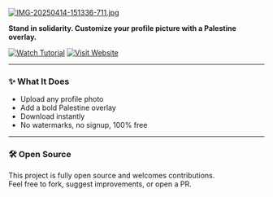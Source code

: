 [![IMG-20250414-151336-711.jpg](https://i.postimg.cc/wvBt47NQ/IMG-20250414-151336-711.jpg)](https://postimg.cc/MchKvZdn)

**Stand in solidarity. Customize your profile picture with a Palestine overlay.**

[![Watch Tutorial](https://img.shields.io/badge/Watch_Tutorial-%F0%9F%93%BA-red?style=for-the-badge)](https://youtube.com/shorts/eWlVGZ55B7A)
[![Visit Website](https://img.shields.io/badge/Visit_Website-%F0%9F%8C%90-green?style=for-the-badge)](https://freedom369x.github.io/palestine)

---

### ✨ What It Does

- Upload any profile photo  
- Add a bold Palestine overlay  
- Download instantly  
- No watermarks, no signup, 100% free  

---

### 🛠️ Open Source

This project is fully open source and welcomes contributions.  
Feel free to fork, suggest improvements, or open a PR.
